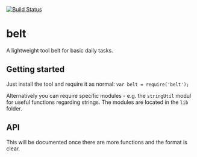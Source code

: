 [![Build Status](https://travis-ci.org/lxanders/belt.svg?branch=master)](https://travis-ci.org/lxanders/belt)

# belt

A lightweight tool belt for basic daily tasks.

## Getting started

Just install the tool and require it as normal: `var belt = require('belt');`

Alternatively you can require specific modules - e.g. the `stringUtil` modul for useful functions regarding strings. The modules are located in the `lib` folder.

## API

This will be documented once there are more functions and the format is clear.

